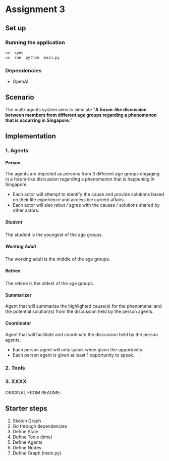 
# Assignment 3
## Set up
### Running the application
```sh
uv  sync
uv  run  python  main.py
```

### Dependencies
- OpenAI
<Add  libraries  that  are  required>

## Scenario
The multi-agents system aims to simulate
"**A forum-like discussion between members from different age groups regarding a phenomenon that is occurring in Singapore.**"

## Implementation

### 1. Agents

#### Person
The agents are depicted as persons from 3 different age groups engaging in a forum-like discussion regarding a phenomenon that is happening in Singapore.
- Each actor will attempt to identify the cause and provide solutions based on their life experience and accessible current affairs.
- Each actor will also rebut / agree with the causes / solutions shared by other actors.

##### Student
The student is the youngest of the age groups.
<Add  some  description  with  relation  to  the  persona>

##### Working Adult
The working adult is the middle of the age groups.
<Add  some  description  with  relation  to  the  persona>

##### Retiree
The retiree is the oldest of the age groups.
<Add  some  description  with  relation  to  the  persona>

#### Summarizer
Agent that will summarize the highlighted cause(s) for the phenomenal and the potential solution(s) from the discussion held by the person agents.
  
#### Coordinator
Agent that will facilitate and coordinate the discussion held by the person agents.
- Each person agent will only speak when given the opportunity.
- Each person agent is given at least 1 opportunity to speak.

### 2. Tools


### 3. XXXX

ORIGINAL FROM README:
## Starter steps
1. Sketch Graph
1. Go through dependencies
1. Define State
1. Define Tools (time)
1. Define Agents
1. Define Nodes
1. Define Graph (main.py)
<IDK  what  this  is>